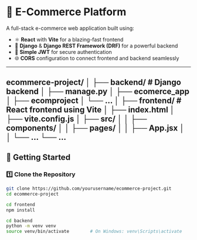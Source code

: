 # 🛒 E-Commerce Platform

A full-stack e-commerce web application built using:

- ⚛️ **React** with **Vite** for a blazing-fast frontend
- 🐍 **Django** & **Django REST Framework (DRF)** for a powerful backend
- 🔐 **Simple JWT** for secure authentication
- 🌐 **CORS** configuration to connect frontend and backend seamlessly

---
ecommerce-project/
│
├── backend/ # Django backend
│ ├── manage.py
│ ├── ecomerce_app
│ ├── ecomproject
│ └── ...
│
├── frontend/ # React frontend using Vite
│ ├── index.html
│ ├── vite.config.js
│ ├── src/
│ │ ├── components/
│ │ ├── pages/
│ │ ├── App.jsx
│ │ └── ...
└── ...
---

## 🚀 Getting Started

### 1️⃣ Clone the Repository

```bash
git clone https://github.com/yourusername/ecommerce-project.git
cd ecommerce-project
```
```bash
cd frontend
npm install
```
```bash
cd backend
python -m venv venv
source venv/bin/activate        # On Windows: venv\Scripts\activate
```
